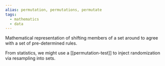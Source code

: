 ```yaml
---
alias: permutation, permutations, permutate
tags:
  - mathematics
  - data
---
```

Mathematical representation of shifting members of a set around to agree with a set of pre-determined rules.

From statistics, we might use a [[permutation-test]] to inject randomization via resampling into sets.

